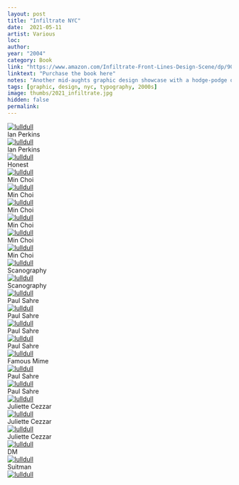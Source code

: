 ```yaml
---
layout: post
title: "Infiltrate NYC"
date:  2021-05-11
artist: Various
loc: 
author: 
year: "2004"
category: Book
link: "https://www.amazon.com/Infiltrate-Front-Lines-Design-Scene/dp/9063690444"
linktext: "Purchase the book here"
notes: "Another mid-aughts graphic design showcase with a hodge-podge of styles/mediums on display. Some rock stars (Sahre, Sagmeister) and others who are better (Cezzar, Choi)."
tags: [graphic, design, nyc, typography, 2000s]
image: thumbs/2021_infiltrate.jpg
hidden: false
permalink:
---
```




<div class="post_image">
	<a href="{{ site.baseurl }}/images/posts/2021_infiltrate/001.jpg" target="_blank">
	<img src="{{ site.baseurl }}/images/posts/2021_infiltrate/001.jpg" alt="lulldull"></a>
</div>

<div class="image_caption">
Ian Perkins 
</div>

<div class="post_image">
	<a href="{{ site.baseurl }}/images/posts/2021_infiltrate/002.jpg" target="_blank">
	<img src="{{ site.baseurl }}/images/posts/2021_infiltrate/002.jpg" alt="lulldull"></a>
</div>

<div class="image_caption">
Ian Perkins 
</div>

<div class="post_image">
	<a href="{{ site.baseurl }}/images/posts/2021_infiltrate/003.jpg" target="_blank">
	<img src="{{ site.baseurl }}/images/posts/2021_infiltrate/003.jpg" alt="lulldull"></a>
</div>

<div class="image_caption">
Honest
</div>

<div class="post_image">
	<a href="{{ site.baseurl }}/images/posts/2021_infiltrate/004.jpg" target="_blank">
	<img src="{{ site.baseurl }}/images/posts/2021_infiltrate/004.jpg" alt="lulldull"></a>
</div>




<div class="image_caption">
Min Choi
</div>

<div class="post_image">
	<a href="{{ site.baseurl }}/images/posts/2021_infiltrate/005.jpg" target="_blank">
	<img src="{{ site.baseurl }}/images/posts/2021_infiltrate/005.jpg" alt="lulldull"></a>
</div>

<div class="image_caption">
Min Choi
</div>

<div class="post_image">
	<a href="{{ site.baseurl }}/images/posts/2021_infiltrate/006.jpg" target="_blank">
	<img src="{{ site.baseurl }}/images/posts/2021_infiltrate/006.jpg" alt="lulldull"></a>
</div>

<div class="image_caption">
Min Choi
</div>

<div class="post_image">
	<a href="{{ site.baseurl }}/images/posts/2021_infiltrate/007.jpg" target="_blank">
	<img src="{{ site.baseurl }}/images/posts/2021_infiltrate/007.jpg" alt="lulldull"></a>
</div>

<div class="image_caption">
Min Choi
</div>

<div class="post_image">
	<a href="{{ site.baseurl }}/images/posts/2021_infiltrate/008.jpg" target="_blank">
	<img src="{{ site.baseurl }}/images/posts/2021_infiltrate/008.jpg" alt="lulldull"></a>
</div>

<div class="image_caption">
Min Choi
</div>

<div class="post_image">
	<a href="{{ site.baseurl }}/images/posts/2021_infiltrate/009.jpg" target="_blank">
	<img src="{{ site.baseurl }}/images/posts/2021_infiltrate/009.jpg" alt="lulldull"></a>
</div>

<div class="image_caption">
Min Choi
</div>

<div class="post_image">
	<a href="{{ site.baseurl }}/images/posts/2021_infiltrate/010.jpg" target="_blank">
	<img src="{{ site.baseurl }}/images/posts/2021_infiltrate/010.jpg" alt="lulldull"></a>
</div>

<div class="image_caption">
Scanography
</div>

<div class="post_image">
	<a href="{{ site.baseurl }}/images/posts/2021_infiltrate/011.jpg" target="_blank">
	<img src="{{ site.baseurl }}/images/posts/2021_infiltrate/011.jpg" alt="lulldull"></a>
</div>

<div class="image_caption">
Scanography
</div>

<div class="post_image">
	<a href="{{ site.baseurl }}/images/posts/2021_infiltrate/012.jpg" target="_blank">
	<img src="{{ site.baseurl }}/images/posts/2021_infiltrate/012.jpg" alt="lulldull"></a>
</div>

<div class="image_caption">
Paul Sahre
</div>

<div class="post_image">
	<a href="{{ site.baseurl }}/images/posts/2021_infiltrate/013.jpg" target="_blank">
	<img src="{{ site.baseurl }}/images/posts/2021_infiltrate/013.jpg" alt="lulldull"></a>
</div>

<div class="image_caption">
Paul Sahre
</div>

<div class="post_image">
	<a href="{{ site.baseurl }}/images/posts/2021_infiltrate/014.jpg" target="_blank">
	<img src="{{ site.baseurl }}/images/posts/2021_infiltrate/014.jpg" alt="lulldull"></a>
</div>

<div class="image_caption">
Paul Sahre
</div>

<div class="post_image">
	<a href="{{ site.baseurl }}/images/posts/2021_infiltrate/015.jpg" target="_blank">
	<img src="{{ site.baseurl }}/images/posts/2021_infiltrate/015.jpg" alt="lulldull"></a>
</div>

<div class="image_caption">
Paul Sahre
</div>

<div class="post_image">
	<a href="{{ site.baseurl }}/images/posts/2021_infiltrate/016.jpg" target="_blank">
	<img src="{{ site.baseurl }}/images/posts/2021_infiltrate/016.jpg" alt="lulldull"></a>
</div>

<div class="image_caption">
Famous Mime
</div>

<div class="post_image">
	<a href="{{ site.baseurl }}/images/posts/2021_infiltrate/017.jpg" target="_blank">
	<img src="{{ site.baseurl }}/images/posts/2021_infiltrate/017.jpg" alt="lulldull"></a>
</div>

<div class="image_caption">
Paul Sahre
</div>

<div class="post_image">
	<a href="{{ site.baseurl }}/images/posts/2021_infiltrate/018.jpg" target="_blank">
	<img src="{{ site.baseurl }}/images/posts/2021_infiltrate/018.jpg" alt="lulldull"></a>
</div>

<div class="image_caption">
Paul Sahre
</div>

<div class="post_image">
	<a href="{{ site.baseurl }}/images/posts/2021_infiltrate/019.jpg" target="_blank">
	<img src="{{ site.baseurl }}/images/posts/2021_infiltrate/019.jpg" alt="lulldull"></a>
</div>

<div class="image_caption">
Juliette Cezzar
</div>

<div class="post_image">
	<a href="{{ site.baseurl }}/images/posts/2021_infiltrate/020.jpg" target="_blank">
	<img src="{{ site.baseurl }}/images/posts/2021_infiltrate/020.jpg" alt="lulldull"></a>
</div>

<div class="image_caption">
Juliette Cezzar
</div>

<div class="post_image">
	<a href="{{ site.baseurl }}/images/posts/2021_infiltrate/021.jpg" target="_blank">
	<img src="{{ site.baseurl }}/images/posts/2021_infiltrate/021.jpg" alt="lulldull"></a>
</div>

<div class="image_caption">
Juliette Cezzar
</div>

<div class="post_image">
	<a href="{{ site.baseurl }}/images/posts/2021_infiltrate/022.jpg" target="_blank">
	<img src="{{ site.baseurl }}/images/posts/2021_infiltrate/022.jpg" alt="lulldull"></a>
</div>

<div class="image_caption">
DM
</div>

<div class="post_image">
	<a href="{{ site.baseurl }}/images/posts/2021_infiltrate/023.jpg" target="_blank">
	<img src="{{ site.baseurl }}/images/posts/2021_infiltrate/023.jpg" alt="lulldull"></a>
</div>

<div class="image_caption">
Suitman
</div>

<div class="post_image">
	<a href="{{ site.baseurl }}/images/posts/2021_infiltrate/024.jpg" target="_blank">
	<img src="{{ site.baseurl }}/images/posts/2021_infiltrate/024.jpg" alt="lulldull"></a>
</div>